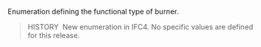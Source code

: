 ﻿Enumeration defining the functional type of burner.

> HISTORY&nbsp; New enumeration in IFC4. No specific values are defined for this release.
